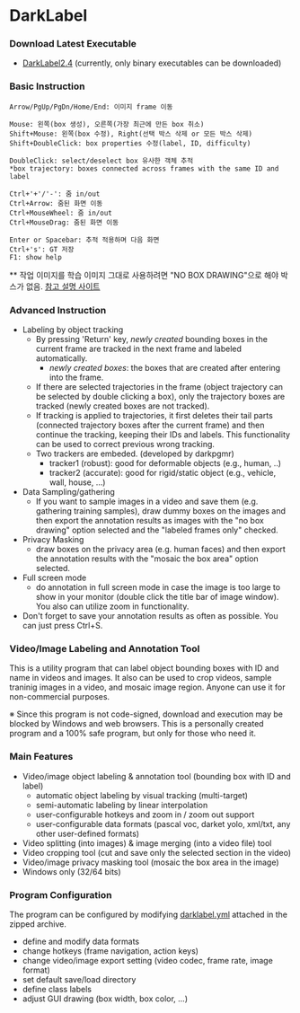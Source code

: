# DarkLabel

### Download Latest Executable
* [DarkLabel2.4](https://github.com/darkpgmr/DarkLabel/releases/download/darklabel-release/DarkLabel2.4.zip)
(currently, only binary executables can be downloaded)

### Basic Instruction

	Arrow/PgUp/PgDn/Home/End: 이미지 frame 이동
	
	Mouse: 왼쪽(box 생성), 오른쪽(가장 최근에 만든 box 취소)
	Shift+Mouse: 왼쪽(box 수정), Right(선택 박스 삭제 or 모든 박스 삭제)
	Shift+DoubleClick: box properties 수정(label, ID, difficulty)
	
	DoubleClick: select/deselect box 유사한 객체 추적
	*box trajectory: boxes connected across frames with the same ID and label
	
	Ctrl+'+'/'-': 줌 in/out
	Ctrl+Arrow: 줌된 화면 이동
	Ctrl+MouseWheel: 줌 in/out
	Ctrl+MouseDrag: 줌된 화면 이동
	
	Enter or Spacebar: 추적 적용하며 다음 화면
	Ctrl+'s': GT 저장
	F1: show help

 ** 작업 이미지를 학습 이미지 그대로 사용하려면 "NO BOX DRAWING"으로 해야 박스가 없음. [참고 설명 사이트](https://coddingjiwon.tistory.com/13)

### Advanced Instruction
* Labeling by object tracking
  * By pressing 'Return' key, _newly created_ bounding boxes in the current frame are tracked in the next frame and labeled automatically.
    * _newly created boxes_: the boxes that are created after entering into the frame.
  * If there are selected trajectories in the frame (object trajectory can be selected by double clicking a box), only the trajectory boxes are tracked (newly created boxes are not tracked).
  * If tracking is applied to trajectories, it first deletes their tail parts (connected trajectory boxes after the current frame) and then continue the tracking, keeping their IDs and labels. This functionality can be used to correct previous wrong tracking.
  * Two trackers are embeded. (developed by darkpgmr)
    * tracker1 (robust): good for deformable objects (e.g., human, ..)
    * tracker2 (accurate): good for rigid/static object (e.g., vehicle, wall, house, ...)
* Data Sampling/gathering
  * If you want to sample images in a video and save them (e.g. gathering training samples), draw dummy boxes on the images and then export the annotation results as images with the "no box drawing" option selected and the "labeled frames only" checked.
* Privacy Masking
  * draw boxes on the privacy area (e.g. human faces) and then export the annotation results with the "mosaic the box area" option selected.
* Full screen mode
  * do annotation in full screen mode in case the image is too large to show in your monitor (double click the title bar of image window). You also can utilize zoom in functionality.
* Don't forget to save your annotation results as often as possible. You can just press Ctrl+S.

### Video/Image Labeling and Annotation Tool
This is a utility program that can label object bounding boxes with ID and name in videos and images. It also can be used to crop videos, sample traninig images in a video, and mosaic image region. Anyone can use it for non-commercial purposes.

※ Since this program is not code-signed, download and execution may be blocked by Windows and web browsers. This is a personally created program and a 100% safe program, but only for those who need it.

### Main Features
* Video/image object labeling & annotation tool (bounding box with ID and label)
  * automatic object labeling by visual tracking (multi-target)
  * semi-automatic labeling by linear interpolation
  * user-configurable hotkeys and zoom in / zoom out support
  * user-configurable data formats (pascal voc, darket yolo, xml/txt, any other user-defined formats)
* Video splitting (into images) & image merging (into a video file) tool
* Video cropping tool (cut and save only the selected section in the video)
* Video/image privacy masking tool (mosaic the box area in the image)
* Windows only (32/64 bits)

### Program Configuration
The program can be configured by modifying [darklabel.yml](https://github.com/darkpgmr/DarkLabel/blob/master/darklabel.yml) attached in the zipped archive.
* define and modify data formats
* change hotkeys (frame navigation, action keys)
* change video/image export setting (video codec, frame rate, image format)
* set default save/load directory
* define class labels
* adjust GUI drawing (box width, box color, ...)


